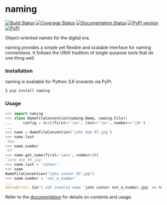 # naming
[![Build Status](https://travis-ci.org/chrizzFTD/naming.svg?branch=master)](https://travis-ci.org/chrizzFTD/naming)
[![Coverage Status](https://coveralls.io/repos/github/chrizzFTD/naming/badge.svg?branch=master)](https://coveralls.io/github/chrizzFTD/naming?branch=master)
[![Documentation Status](https://readthedocs.org/projects/naming/badge/?version=latest)](https://naming.readthedocs.io/en/latest/?badge=latest)
[![PyPI version](https://badge.fury.io/py/naming.svg)](https://badge.fury.io/py/naming)
[![PyPI](https://img.shields.io/pypi/pyversions/naming.svg)](https://pypi.python.org/pypi/naming)

Object-oriented names for the digital era.

naming provides a simple yet flexible and scalable interface for naming conventions.
It follows the UNIX tradition of single-purpose tools that do one thing well.
    
### Installation

naming is available for Python 3.6 onwards via PyPI.

```bash
$ pip install naming
```

### Usage

```python
>>> import naming
>>> class NameFileConvention(naming.Name, naming.File):
...     config = dict(first=r'\w+', last=r'\w+', number=r'\d+')
...
>>> name = NameFileConvention('john doe 07.jpg')
>>> name.last
'doe'
>>> name.number
'07'
>>> name.get_name(first='jane', number=99)
'jane doe 99.jpg'
>>> name.last = 'connor'
>>> name
NameFileConvention("john connor 07.jpg")
>>> name.number = 'not_a_number'
...
ValueError: Can't set invalid name 'john connor not_a_number.jpg' on NameFileConvention instance. Valid convention is: '{first} {last} {number}.{suffix}' with pattern: ^(?P<first>\w+)\ (?P<last>\w+)\ (?P<number>\d+)(\.(?P<suffix>\w+))$'
```

Refer to the [documentation](http://naming.readthedocs.io/en/latest/) for details on contents and usage.
